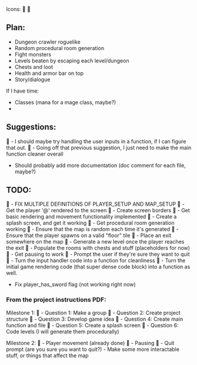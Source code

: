 Icons:



## Plan:
  - Dungeon crawler roguelike
  - Random procedural room generation
  - Fight monsters
  - Levels beaten by escaping each level/dungeon
  - Chests and loot
  - Health and armor bar on top
  - Story/dialogue

  If I have time:
  - Classes (mana for a mage class, maybe?)
  - 

## Suggestions:
   - I should maybe try handling the user inputs in a function, if I can figure
    that out.
   - Going off that previous suggestion, I just need to make the main function
    cleaner overall
  - Should probably add more documentation (doc comment for each file, maybe?)


## TODO:
   - FIX MULTIPLE DEFINITIONS OF PLAYER_SETUP AND MAP_SETUP
   - Get the player '@' rendered to the screen
   - Create screen borders
   - Get basic rendering and movement functionality implemented
   - Create a splash screen, and get it working
   - Get procedural room generation working
     - Ensure that the map is random each time it's generated
     - Ensure that the player spawns on a valid "floor" tile
     - Place an exit somewhere on the map
     - Generate a new level once the player reaches the exit
     - Populate the rooms with chests and stuff (placeholders for now)
   - Get pausing to work 
   - Prompt the user if they're sure they want to quit
   - Turn the input handler code into a function for cleanliness
   - Turn the initial game rendering code (that super dense code block) into a 
   function as well.
  - Fix player_has_sword flag (not working right now)


### From the project instructions PDF:
  Milestone 1:
     - Question 1: Make a group
     - Question 2: Create project structure
     - Question 3: Develop game idea
     - Question 4: Create main function and file
     - Question 5: Create a splash screen
     - Question 6: Code levels (I will generate them procedurally)

  Milestone 2:
    - Player movement (already done)
    - Pausing
    - Quit prompt (are you sure you want to quit?)
    - Make some more interactable stuff, or things that affect the map
